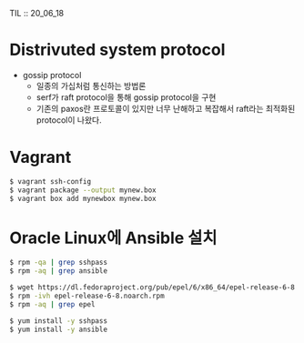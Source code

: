 TIL :: 20_06_18

# Distrivuted system protocol
- gossip protocol
  - 일종의 가십처럼 통신하는 방법론
  - serf가 raft protocol을 통해 gossip protocol을 구현
  - 기존의 paxos란 프로토콜이 있지만 너무 난해하고 복잡해서 raft라는 최적화된 protocol이 나왔다.


# Vagrant
```bash
$ vagrant ssh-config
$ vagrant package --output mynew.box
$ vagrant box add mynewbox mynew.box
```

# Oracle Linux에 Ansible 설치
```bash
$ rpm -qa | grep sshpass
$ rpm -aq | grep ansible

$ wget https://dl.fedoraproject.org/pub/epel/6/x86_64/epel-release-6-8.noarch.rpm
$ rpm -ivh epel-release-6-8.noarch.rpm
$ rpm -aq | grep epel

$ yum install -y sshpass
$ yum install -y ansible
```
